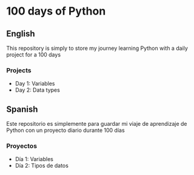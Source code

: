 # 100 days of Python

## English

This repository is simply to store my journey learning Python with a daily project for a 100 days

### Projects

* Day 1: Variables
* Day 2: Data types

## Spanish

Este repositorio es simplemente para guardar mi viaje de aprendizaje de Python con un proyecto diario durante 100 días

### Proyectos

* Día 1: Variables
* Día 2: Tipos de datos
